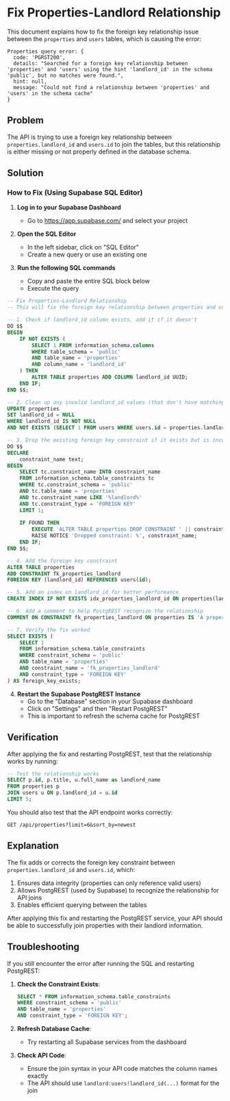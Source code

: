 # Fix Properties-Landlord Relationship

This document explains how to fix the foreign key relationship issue between the `properties` and `users` tables, which is causing the error:

```
Properties query error: {
  code: 'PGRST200',
  details: "Searched for a foreign key relationship between 'properties' and 'users' using the hint 'landlord_id' in the schema 'public', but no matches were found.",
  hint: null,
  message: "Could not find a relationship between 'properties' and 'users' in the schema cache"
}
```

## Problem

The API is trying to use a foreign key relationship between `properties.landlord_id` and `users.id` to join the tables, but this relationship is either missing or not properly defined in the database schema.

## Solution

### How to Fix (Using Supabase SQL Editor)

1. **Log in to your Supabase Dashboard**
   - Go to https://app.supabase.com/ and select your project

2. **Open the SQL Editor**
   - In the left sidebar, click on "SQL Editor"
   - Create a new query or use an existing one

3. **Run the following SQL commands**
   - Copy and paste the entire SQL block below
   - Execute the query

```sql
-- Fix Properties-Landlord Relationship
-- This will fix the foreign key relationship between properties and users tables

-- 1. Check if landlord_id column exists, add it if it doesn't
DO $$
BEGIN
    IF NOT EXISTS (
        SELECT 1 FROM information_schema.columns 
        WHERE table_schema = 'public' 
        AND table_name = 'properties' 
        AND column_name = 'landlord_id'
    ) THEN
        ALTER TABLE properties ADD COLUMN landlord_id UUID;
    END IF;
END $$;

-- 2. Clean up any invalid landlord_id values (that don't have matching user IDs)
UPDATE properties 
SET landlord_id = NULL 
WHERE landlord_id IS NOT NULL 
AND NOT EXISTS (SELECT 1 FROM users WHERE users.id = properties.landlord_id);

-- 3. Drop the existing foreign key constraint if it exists but is incorrectly defined
DO $$
DECLARE
    constraint_name text;
BEGIN
    SELECT tc.constraint_name INTO constraint_name
    FROM information_schema.table_constraints tc
    WHERE tc.constraint_schema = 'public'
    AND tc.table_name = 'properties'
    AND tc.constraint_name LIKE '%landlord%'
    AND tc.constraint_type = 'FOREIGN KEY'
    LIMIT 1;
    
    IF FOUND THEN
        EXECUTE 'ALTER TABLE properties DROP CONSTRAINT ' || constraint_name;
        RAISE NOTICE 'Dropped constraint: %', constraint_name;
    END IF;
END $$;

-- 4. Add the foreign key constraint
ALTER TABLE properties
ADD CONSTRAINT fk_properties_landlord
FOREIGN KEY (landlord_id) REFERENCES users(id);

-- 5. Add an index on landlord_id for better performance
CREATE INDEX IF NOT EXISTS idx_properties_landlord_id ON properties(landlord_id);

-- 6. Add a comment to help PostgREST recognize the relationship
COMMENT ON CONSTRAINT fk_properties_landlord ON properties IS 'A property belongs to a landlord user';

-- 7. Verify the fix worked
SELECT EXISTS (
    SELECT 1 
    FROM information_schema.table_constraints 
    WHERE constraint_schema = 'public'
    AND table_name = 'properties'
    AND constraint_name = 'fk_properties_landlord'
    AND constraint_type = 'FOREIGN KEY'
) AS foreign_key_exists;
```

4. **Restart the Supabase PostgREST Instance**
   - Go to the "Database" section in your Supabase dashboard
   - Click on "Settings" and then "Restart PostgREST"
   - This is important to refresh the schema cache for PostgREST

## Verification

After applying the fix and restarting PostgREST, test that the relationship works by running:

```sql
-- Test the relationship works
SELECT p.id, p.title, u.full_name as landlord_name 
FROM properties p
JOIN users u ON p.landlord_id = u.id
LIMIT 5;
```

You should also test that the API endpoint works correctly:
```
GET /api/properties?limit=6&sort_by=newest
```

## Explanation

The fix adds or corrects the foreign key constraint between `properties.landlord_id` and `users.id`, which:

1. Ensures data integrity (properties can only reference valid users)
2. Allows PostgREST (used by Supabase) to recognize the relationship for API joins
3. Enables efficient querying between the tables

After applying this fix and restarting the PostgREST service, your API should be able to successfully join properties with their landlord information.

## Troubleshooting

If you still encounter the error after running the SQL and restarting PostgREST:

1. **Check the Constraint Exists**:
   ```sql
   SELECT * FROM information_schema.table_constraints 
   WHERE constraint_schema = 'public'
   AND table_name = 'properties'
   AND constraint_type = 'FOREIGN KEY';
   ```

2. **Refresh Database Cache**:
   - Try restarting all Supabase services from the dashboard

3. **Check API Code**:
   - Ensure the join syntax in your API code matches the column names exactly
   - The API should use `landlord:users!landlord_id(...)` format for the join
